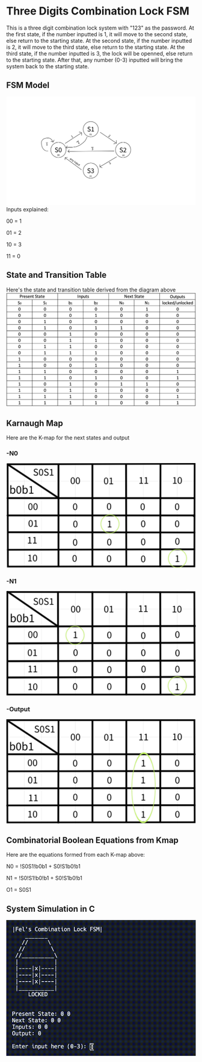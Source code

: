 # Three Digits Combination Lock FSM
This is a three digit combination lock system with "123" as the password. At the first state, if the number inputted is 1, it will move to the second state, else return to the starting state. At the second state, if the number inputted is 2, it will move to the third state, else return to the starting state. At the third state, if the number inputted is 3, the lock will be openned, else return to the starting state. After that, any number (0-3) inputted will bring the system back to the starting state.

## FSM Model
![fsm-model](images/fsm-model.png)
Inputs explained:

00 = 1

01 = 2

10 = 3

11 = 0

## State and Transition Table
Here's the state and transition table derived from the diagram above
![truth-table](images/truth-table.png)

## Karnaugh Map
Here are the K-map for the next states and output
### -N0
![kmap-n0](images/kmap-n0.png)
### -N1
![kmap-n1](images/kmap-n1.png)
### -Output
![kmap-o.png](images/kmap-o.png)

## Combinatorial Boolean Equations from Kmap
Here are the equations formed from each K-map above:

N0 = !S0S1!b0b1 + S0!S1b0!b1

N1 = !S0!S1!b0!b1 + S0!S1b0!b1

O1 = S0S1

## System Simulation in C
![preview](images/preview.gif)

